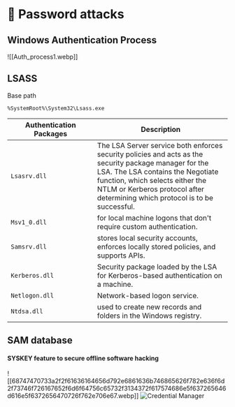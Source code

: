 # 🔑 Password attacks

## Windows Authentication Process

![[Auth_process1.webp]]

## LSASS

Base path

```
%SystemRoot%\System32\Lsass.exe
```

<table><thead><tr><th width="253">Authentication Packages</th><th width="486">Description</th></tr></thead><tbody><tr><td><code>Lsasrv.dll</code></td><td>The LSA Server service both enforces security policies and acts as the security package manager for the LSA. The LSA contains the Negotiate function, which selects either the NTLM or Kerberos protocol after determining which protocol is to be successful.</td></tr><tr><td><code>Msv1_0.dll</code></td><td>for local machine logons that don't require custom authentication.</td></tr><tr><td><code>Samsrv.dll</code></td><td>stores local security accounts, enforces locally stored policies, and supports APIs.</td></tr><tr><td><code>Kerberos.dll</code></td><td>Security package loaded by the LSA for Kerberos-based authentication on a machine.</td></tr><tr><td><code>Netlogon.dll</code></td><td>Network-based logon service.</td></tr><tr><td><code>Ntdsa.dll</code></td><td>used to create new records and folders in the Windows registry.</td></tr></tbody></table>

## SAM database

#### SYSKEY feature to secure offline software hacking

![[68747470733a2f2f61636164656d792e6861636b746865626f782e636f6d2f73746f726167652f6d6f64756c65732f3134372f617574686e5f637265646d616e5f6372656470726f762e706e67.webp]]
![Credential Manager](https://academy.hackthebox.com/storage/modules/147/authn\_credman\_credprov.png)
